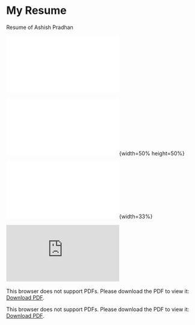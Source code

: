 # My Resume

Resume of Ashish Pradhan

<embed src="./AshishPradhanResume.pdf" type="application/pdf">

![Resume](./AshishPradhanResume.pdf){width=50% height=50%}

![Resume](./AshishPradhanResume.pdf){width=33%}

<object data="https://viteduin59337-my.sharepoint.com/personal/ashish_pradhan_vit_edu_in/_layouts/15/onedrive.aspx?id=%2Fpersonal%2Fashish%5Fpradhan%5Fvit%5Fedu%5Fin%2FDocuments%2FAshishPradhan%20Resume%2Epdf&parent=%2Fpersonal%2Fashish%5Fpradhan%5Fvit%5Fedu%5Fin%2FDocuments" type="application/pdf" width="700px" height="700px">
    <embed src="https://viteduin59337-my.sharepoint.com/personal/ashish_pradhan_vit_edu_in/_layouts/15/onedrive.aspx?id=%2Fpersonal%2Fashish%5Fpradhan%5Fvit%5Fedu%5Fin%2FDocuments%2FAshishPradhan%20Resume%2Epdf&parent=%2Fpersonal%2Fashish%5Fpradhan%5Fvit%5Fedu%5Fin%2FDocuments">
        <p>This browser does not support PDFs. Please download the PDF to view it: <a href="https://viteduin59337-my.sharepoint.com/personal/ashish_pradhan_vit_edu_in/_layouts/15/onedrive.aspx?id=%2Fpersonal%2Fashish%5Fpradhan%5Fvit%5Fedu%5Fin%2FDocuments%2FAshishPradhan%20Resume%2Epdf&parent=%2Fpersonal%2Fashish%5Fpradhan%5Fvit%5Fedu%5Fin%2FDocuments">Download PDF</a>.</p>
    </embed>
</object>

<p>This browser does not support PDFs. Please download the PDF to view it: <a href="https://viteduin59337-my.sharepoint.com/personal/ashish_pradhan_vit_edu_in/_layouts/15/onedrive.aspx?id=%2Fpersonal%2Fashish%5Fpradhan%5Fvit%5Fedu%5Fin%2FDocuments%2FAshishPradhan%20Resume%2Epdf&parent=%2Fpersonal%2Fashish%5Fpradhan%5Fvit%5Fedu%5Fin%2FDocuments">Download PDF</a>.</p>
